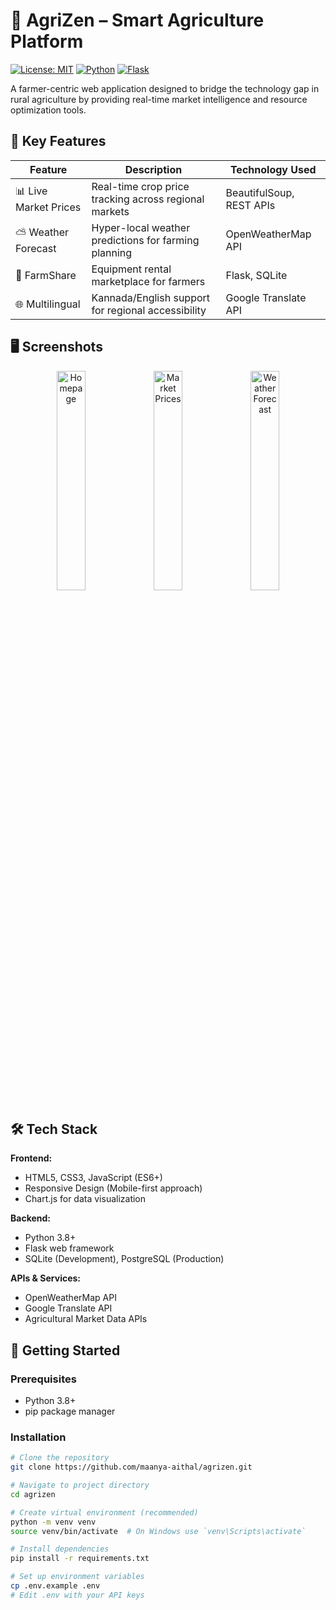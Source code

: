 # 🌾 AgriZen – Smart Agriculture Platform

[![License: MIT](https://img.shields.io/badge/License-MIT-green.svg)](https://opensource.org/licenses/MIT)
[![Python](https://img.shields.io/badge/Python-3.8%2B-blue.svg)](https://www.python.org/)
[![Flask](https://img.shields.io/badge/Flask-2.0%2B-lightgrey.svg)](https://flask.palletsprojects.com/)

A farmer-centric web application designed to bridge the technology gap in rural agriculture by providing real-time market intelligence and resource optimization tools.

## 🌟 Key Features

| Feature | Description | Technology Used |
|---------|------------|-----------------|
| 📊 Live Market Prices | Real-time crop price tracking across regional markets | BeautifulSoup, REST APIs |
| ⛅ Weather Forecast | Hyper-local weather predictions for farming planning | OpenWeatherMap API |
| 🔄 FarmShare | Equipment rental marketplace for farmers | Flask, SQLite |
| 🌐 Multilingual | Kannada/English support for regional accessibility | Google Translate API |

## 🖥️ Screenshots

<div align="center">
  <img src="screenshots/homepage.png" width="30%" alt="Homepage">
  <img src="screenshots/market-prices.png" width="30%" alt="Market Prices"> 
  <img src="screenshots/weather.png" width="30%" alt="Weather Forecast">
</div>

## 🛠️ Tech Stack

**Frontend:**
- HTML5, CSS3, JavaScript (ES6+)
- Responsive Design (Mobile-first approach)
- Chart.js for data visualization

**Backend:**
- Python 3.8+
- Flask web framework
- SQLite (Development), PostgreSQL (Production)

**APIs & Services:**
- OpenWeatherMap API
- Google Translate API
- Agricultural Market Data APIs

## 🚀 Getting Started

### Prerequisites
- Python 3.8+
- pip package manager

### Installation
```bash
# Clone the repository
git clone https://github.com/maanya-aithal/agrizen.git

# Navigate to project directory
cd agrizen

# Create virtual environment (recommended)
python -m venv venv
source venv/bin/activate  # On Windows use `venv\Scripts\activate`

# Install dependencies
pip install -r requirements.txt

# Set up environment variables
cp .env.example .env
# Edit .env with your API keys
